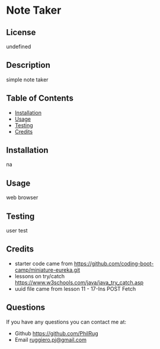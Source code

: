 # Note Taker
## License

undefined
## Description
simple note taker
    
## Table of Contents
    
- [Installation](#installation)
- [Usage](#usage)
- [Testing](#test)
- [Credits](#credits)
    
## Installation
na
    
## Usage
web browser
    
## Testing
user test

## Credits
- starter code came from https://github.com/coding-boot-camp/miniature-eureka.git
- lessons on try/catch https://www.w3schools.com/java/java_try_catch.asp
- uuid file came from lesson 11 - 17-Ins POST Fetch
    
## Questions
If you have any questions you can contact me at:
- Github https://github.com/PhilRug
- Email ruggiero.pj@gmail.com
